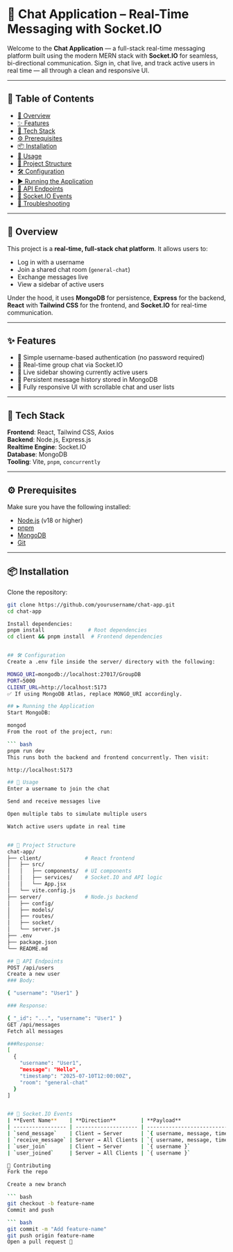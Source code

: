 # 💬 Chat Application – Real-Time Messaging with Socket.IO

Welcome to the **Chat Application** — a full-stack real-time messaging platform built using the modern MERN stack with **Socket.IO** for seamless, bi-directional communication. Sign in, chat live, and track active users in real time — all through a clean and responsive UI.

---

## 📑 Table of Contents

- [🚀 Overview](#-overview)  
- [✨ Features](#-features)  
- [🧰 Tech Stack](#-tech-stack)  
- [⚙️ Prerequisites](#️-prerequisites)  
- [📦 Installation](#-installation)  
- [🚦 Usage](#-usage)  
- [🧱 Project Structure](#-project-structure)  
- [🛠️ Configuration](#-configuration)  
- [▶️ Running the Application](#️-running-the-application)  
- [📡 API Endpoints](#-api-endpoints)  
- [🔌 Socket.IO Events](#-socketio-events)  
- [🐞 Troubleshooting](#-troubleshooting)  

---

## 🚀 Overview

This project is a **real-time, full-stack chat platform**. It allows users to:
- Log in with a username
- Join a shared chat room (`general-chat`)
- Exchange messages live
- View a sidebar of active users

Under the hood, it uses **MongoDB** for persistence, **Express** for the backend, **React** with **Tailwind CSS** for the frontend, and **Socket.IO** for real-time communication.

---

## ✨ Features

- 🔐 Simple username-based authentication (no password required)
- 💬 Real-time group chat via Socket.IO
- 🧍 Live sidebar showing currently active users
- 🧾 Persistent message history stored in MongoDB
- 📱 Fully responsive UI with scrollable chat and user lists

---

## 🧰 Tech Stack

**Frontend**: React, Tailwind CSS, Axios  
**Backend**: Node.js, Express.js  
**Realtime Engine**: Socket.IO  
**Database**: MongoDB  
**Tooling**: Vite, `pnpm`, `concurrently`

---

## ⚙️ Prerequisites

Make sure you have the following installed:

- [Node.js](https://nodejs.org/) (v18 or higher)  
- [pnpm](https://pnpm.io/)  
- [MongoDB](https://www.mongodb.com/)  
- [Git](https://git-scm.com/)

---

## 📦 Installation

Clone the repository:

```bash
git clone https://github.com/yourusername/chat-app.git
cd chat-app

Install dependencies:
pnpm install              # Root dependencies
cd client && pnpm install  # Frontend dependencies


## 🛠️ Configuration
Create a .env file inside the server/ directory with the following:

MONGO_URI=mongodb://localhost:27017/GroupDB
PORT=5000
CLIENT_URL=http://localhost:5173
✅ If using MongoDB Atlas, replace MONGO_URI accordingly.

## ▶️ Running the Application
Start MongoDB:

mongod
From the root of the project, run:

``` bash
pnpm run dev
This runs both the backend and frontend concurrently. Then visit:

http://localhost:5173

## 🚦 Usage
Enter a username to join the chat

Send and receive messages live

Open multiple tabs to simulate multiple users

Watch active users update in real time


## 🧱 Project Structure
chat-app/
├── client/              # React frontend
│   ├── src/
│   │   ├── components/  # UI components
│   │   ├── services/    # Socket.IO and API logic
│   │   └── App.jsx
│   └── vite.config.js
├── server/              # Node.js backend
│   ├── config/
│   ├── models/
│   ├── routes/
│   ├── socket/
│   └── server.js
├── .env
├── package.json
└── README.md

## 📡 API Endpoints
POST /api/users
Create a new user
### Body:

{ "username": "User1" }

### Response:

{ "_id": "...", "username": "User1" }
GET /api/messages
Fetch all messages

###Response:
[
  {
    "username": "User1",
    "message": "Hello",
    "timestamp": "2025-07-10T12:00:00Z",
    "room": "general-chat"
  }
]


## 🔌 Socket.IO Events
| **Event Name**    | **Direction**        | **Payload**                              | **Description**                             |
| ----------------- | -------------------- | ---------------------------------------- | ------------------------------------------- |
| `send_message`    | Client → Server      | `{ username, message, timestamp, room }` | Sent by client when a message is submitted  |
| `receive_message` | Server → All Clients | `{ username, message, timestamp, room }` | Broadcasts the message to all clients       |
| `user_join`       | Client → Server      | `{ username }`                           | Notifies server that a new user has joined  |
| `user_joined`     | Server → All Clients | `{ username }`                           | Notifies all clients that a user has joined |

🤝 Contributing
Fork the repo

Create a new branch

``` bash
git checkout -b feature-name
Commit and push

``` bash
git commit -m "Add feature-name"
git push origin feature-name
Open a pull request 🚀
